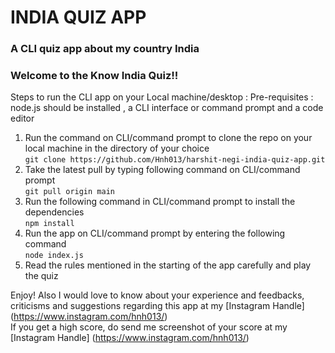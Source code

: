 # INDIA QUIZ APP
### A CLI quiz app about my country India
### Welcome to the Know India Quiz!!

Steps to run the CLI app on your Local machine/desktop : 
Pre-requisites : node.js should be installed , a CLI interface or command prompt and a code editor

1. Run the command on CLI/command prompt to clone the repo on your local machine in the directory of your choice  
     `git clone https://github.com/Hnh013/harshit-negi-india-quiz-app.git`
2. Take the latest pull by typing following command on CLI/command prompt  
     `git pull origin main`
3. Run the following command in CLI/command prompt to install the dependencies   
     `npm install`
4. Run the app on CLI/command prompt by entering the following command  
     `node index.js`
5. Read the rules mentioned in the starting of the app carefully and play the quiz  

  Enjoy!
  Also I would love to know about your experience and feedbacks, criticisms and suggestions regarding this app at my [Instagram Handle] (https://www.instagram.com/hnh013/)  
  If you get a high score, do send me screenshot of your score at my [Instagram Handle] (https://www.instagram.com/hnh013/)

